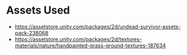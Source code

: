 # Assets Used

- https://assetstore.unity.com/packages/2d/undead-survivor-assets-pack-238068
- https://assetstore.unity.com/packages/2d/textures-materials/nature/handpainted-grass-ground-textures-187634